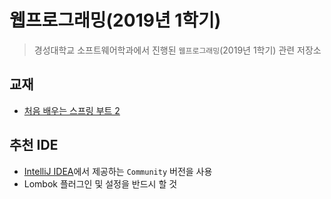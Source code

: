 # 웹프로그래밍(2019년 1학기)

> 경성대학교 소프트웨어학과에서 진행된 `웹프로그래밍`(2019년 1학기) 관련 저장소

## 교재

* [처음 배우는 스프링 부트 2 ](https://www.aladin.co.kr/shop/wproduct.aspx?ItemId=168752840)

## 추천 IDE

* [IntelliJ IDEA](https://www.jetbrains.com/idea/)에서 제공하는 `Community` 버전을 사용
* Lombok 플러그인 및 설정을 반드시 할 것